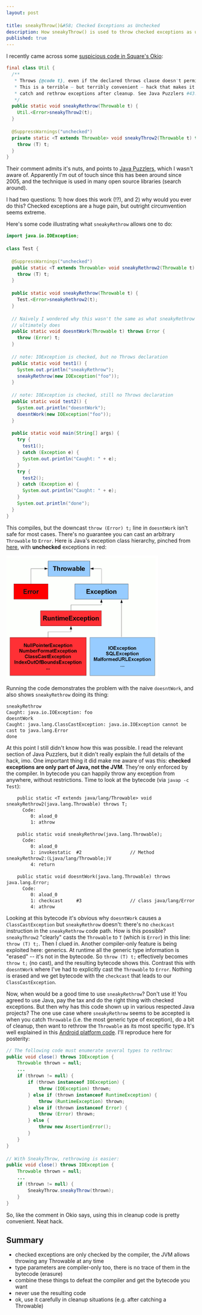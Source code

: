 ```yaml
---
layout: post

title: sneakyThrow()&#58; Checked Exceptions as Unchecked
description: How sneakyThrow() is used to throw checked exceptions as unchecked in Java.
published: true
---
```


I recently came across some [suspicious code in Square's
Okio](https://github.com/square/okio/blob/c200cb65ddf37fc4d11c01205ae1dd1eaf5f1136/okio/src/main/java/okio/Util.java#L64):

```java
final class Util {
  /**
   * Throws {@code t}, even if the declared throws clause doesn't permit it.
   * This is a terrible – but terribly convenient – hack that makes it easy to
   * catch and rethrow exceptions after cleanup. See Java Puzzlers #43.
   */
  public static void sneakyRethrow(Throwable t) {
    Util.<Error>sneakyThrow2(t);
  }

  @SuppressWarnings("unchecked")
  private static <T extends Throwable> void sneakyThrow2(Throwable t) throws T {
    throw (T) t;
  }
}
```

Their comment admits it's nuts, and points to [Java
Puzzlers](http://www.amazon.com/Java%C2%BF-Puzzlers-Traps-Pitfalls-Corner/dp/032133678X),
which I wasn't aware of.  Apparently I'm out of touch since this has been around
since 2005, and the technique is used in many open source libraries (search
around).

I had two questions: 1) how does this work (!?), and 2) why would you ever do this?
Checked exceptions are a huge pain, but outright circumvention seems extreme.

Here's some code illustrating what `sneakyRethrow` allows one to do:

```java
import java.io.IOException;

class Test {

  @SuppressWarnings("unchecked")
  public static <T extends Throwable> void sneakyRethrow2(Throwable t) throws T {
    throw (T) t;
  }

  public static void sneakyRethrow(Throwable t) {
    Test.<Error>sneakyRethrow2(t);
  }

  // Naively I wondered why this wasn't the same as what sneakyRethrow
  // ultimately does
  public static void doesntWork(Throwable t) throws Error {
    throw (Error) t;
  }

  // note: IOException is checked, but no Throws declaration
  public static void test1() {
    System.out.println("sneakyRethrow");
    sneakyRethrow(new IOException("foo"));
  }

  // note: IOException is checked, still no Throws declaration
  public static void test2() {
    System.out.println("doesntWork");
    doesntWork(new IOException("foo"));
  }

  public static void main(String[] args) {
    try {
      test1();
    } catch (Exception e) {
      System.out.println("Caught: " + e);
    }
    try {
      test2();
    } catch (Exception e) {
      System.out.println("Caught: " + e);
    }
    System.out.println("done");
  }
}
```

This compiles, but the downcast `throw (Error) t;` line in `doesntWork` isn't
safe for most cases.  There's no guarantee you can cast an arbitrary
`Throwable` to `Error`.  Here is Java's exception class hierarchy, pinched from
[here](http://www.javamex.com/tutorials/exceptions/exceptions_hierarchy.shtml),
with __unchecked__ exceptions in red:

![Java's exception hierarchy](/img/java-exception-hierarchy.png "Java's exception hierarchy")

Running the code demonstrates the problem with the naive `doesntWork`, and also
shows `sneakyRethrow` doing its thing:

    sneakyRethrow
    Caught: java.io.IOException: foo
    doesntWork
    Caught: java.lang.ClassCastException: java.io.IOException cannot be cast to java.lang.Error
    done

At this point I still didn't know how this was possible.  I read the relevant
section of Java Puzzlers, but it didn't really explain the full details of the
hack, imo.  One important thing it did make me aware of was this: __checked
exceptions are only part of Java, not the JVM__.  They're only enforced by the
compiler.  In bytecode you can happily throw any exception from anywhere,
without restrictions.  Time to look at the bytecode (via `javap -c Test`):

```text
    public static <T extends java/lang/Throwable> void sneakyRethrow2(java.lang.Throwable) throws T;
      Code:
         0: aload_0
         1: athrow

    public static void sneakyRethrow(java.lang.Throwable);
      Code:
         0: aload_0
         1: invokestatic  #2                  // Method sneakyRethrow2:(Ljava/lang/Throwable;)V
         4: return

    public static void doesntWork(java.lang.Throwable) throws java.lang.Error;
      Code:
         0: aload_0
         1: checkcast     #3                  // class java/lang/Error
         4: athrow
```

Looking at this bytecode it's obvious why `doesntWork` causes a
`ClassCastException` but `sneakyRethrow` doesn't: there's no `checkcast`
instruction in the `sneakyRethrow` code path.  How is this possible?
`sneakyThrow2` "clearly" casts the `Throwable` to `T` (which is `Error`) in
this line:  `throw (T) t;`.  Then I clued in.  Another compiler-only feature is
being exploited here: generics.  At runtime all the generic type information is
"erased" -- it's not in the bytecode.  So `throw (T) t;` effectively becomes
`throw t;` (no cast), and the resulting bytecode shows this.  Contrast this
with `doesntWork` where I've had to explicitly cast the `Throwable` to `Error`.
Nothing is erased and we get bytecode with the `checkcast` that leads to our
`ClassCastException`.

Now, when would be a good time to use `sneakyRethrow`?  Don't use it!  You
agreed to use Java, pay the tax and do the right thing with checked exceptions.
But then why has this code shown up in various respected Java projects?  The
one use case where `sneakyRethrow` seems to be accepted is when you catch
`Throwable` (i.e. the most generic type of exception), do a bit of cleanup,
then want to rethrow the `Throwable` as its most specific type.  It's well
explained in this [Android platform
code](https://android.googlesource.com/platform/libcore/+/jb-mr2-release/luni/src/main/java/libcore/util/SneakyThrow.java).
I'll reproduce here for posterity:

```java
// The following code must enumerate several types to rethrow:
public void close() throws IOException {
    Throwable thrown = null;
    ...
    if (thrown != null) {
        if (thrown instanceof IOException) {
            throw (IOException) thrown;
        } else if (thrown instanceof RuntimeException) {
            throw (RuntimeException) thrown;
        } else if (thrown instanceof Error) {
            throw (Error) thrown;
        } else {
            throw new AssertionError();
        }
    }
}

// With SneakyThrow, rethrowing is easier:
public void close() throws IOException {
    Throwable thrown = null;
    ...
    if (thrown != null) {
        SneakyThrow.sneakyThrow(thrown);
    }
}
```

So, like the comment in Okio says, using this in cleanup code is pretty
convenient.  Neat hack.

## Summary

* checked exceptions are only checked by the compiler, the JVM allows throwing any Throwable at any time
* type parameters are compiler-only too, there is no trace of them in the bytecode (erasure)
* combine these things to defeat the compiler and get the bytecode you want
* never use the resulting code
* ok, use it carefully in cleanup situations (e.g. after catching a Throwable)

